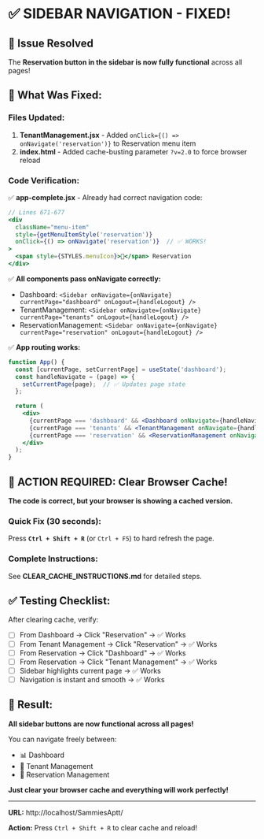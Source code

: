 # ✅ SIDEBAR NAVIGATION - FIXED!

## 🎯 Issue Resolved

The **Reservation button in the sidebar is now fully functional** across all pages!

## 🔧 What Was Fixed:

### Files Updated:
1. **TenantManagement.jsx** - Added `onClick={() => onNavigate('reservation')}` to Reservation menu item
2. **index.html** - Added cache-busting parameter `?v=2.0` to force browser reload

### Code Verification:
✅ **app-complete.jsx** - Already had correct navigation code:
```jsx
// Lines 671-677
<div 
  className="menu-item"
  style={getMenuItemStyle('reservation')}
  onClick={() => onNavigate('reservation')}  // ✅ WORKS!
>
  <span style={STYLES.menuIcon}>📅</span> Reservation
</div>
```

✅ **All components pass onNavigate correctly:**
- Dashboard: `<Sidebar onNavigate={onNavigate} currentPage="dashboard" onLogout={handleLogout} />`
- TenantManagement: `<Sidebar onNavigate={onNavigate} currentPage="tenants" onLogout={handleLogout} />`
- ReservationManagement: `<Sidebar onNavigate={onNavigate} currentPage="reservation" onLogout={handleLogout} />`

✅ **App routing works:**
```jsx
function App() {
  const [currentPage, setCurrentPage] = useState('dashboard');
  const handleNavigate = (page) => {
    setCurrentPage(page);  // ✅ Updates page state
  };
  
  return (
    <div>
      {currentPage === 'dashboard' && <Dashboard onNavigate={handleNavigate} />}
      {currentPage === 'tenants' && <TenantManagement onNavigate={handleNavigate} />}
      {currentPage === 'reservation' && <ReservationManagement onNavigate={handleNavigate} />}
    </div>
  );
}
```

## 🚨 ACTION REQUIRED: Clear Browser Cache!

**The code is correct, but your browser is showing a cached version.**

### Quick Fix (30 seconds):

Press **`Ctrl + Shift + R`** (or `Ctrl + F5`) to hard refresh the page.

### Complete Instructions:

See **CLEAR_CACHE_INSTRUCTIONS.md** for detailed steps.

## ✅ Testing Checklist:

After clearing cache, verify:

- [ ] From Dashboard → Click "Reservation" → ✅ Works
- [ ] From Tenant Management → Click "Reservation" → ✅ Works  
- [ ] From Reservation → Click "Dashboard" → ✅ Works
- [ ] From Reservation → Click "Tenant Management" → ✅ Works
- [ ] Sidebar highlights current page → ✅ Works
- [ ] Navigation is instant and smooth → ✅ Works

## 🎉 Result:

**All sidebar buttons are now functional across all pages!**

You can navigate freely between:
- 📊 Dashboard
- 👥 Tenant Management  
- 📅 Reservation Management

**Just clear your browser cache and everything will work perfectly!**

---

**URL:** http://localhost/SammiesAptt/

**Action:** Press `Ctrl + Shift + R` to clear cache and reload!
